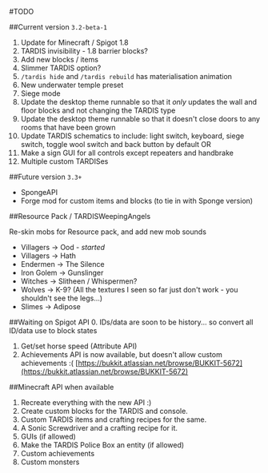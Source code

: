 #TODO

##Current version `3.2-beta-1`
1. Update for Minecraft / Spigot 1.8
2. TARDIS invisibility - 1.8 barrier blocks?
3. Add new blocks / items
4. Slimmer TARDIS option?
5. `/tardis hide` and `/tardis rebuild` has materialisation animation
6. New underwater temple preset
7. Siege mode
8. Update the desktop theme runnable so that it _only_ updates the wall and floor blocks and not changing the TARDIS type
9. Update the desktop theme runnable so that it doesn't close doors to any rooms that have been grown
10. Update TARDIS schematics to include: light switch, keyboard, siege switch, toggle wool switch and back button by default OR
11. Make a sign GUI for all controls except repeaters and handbrake
12. Multiple custom TARDISes

##Future version `3.3+`
* SpongeAPI
* Forge mod for custom items and blocks (to tie in with Sponge version)

##Resource Pack / TARDISWeepingAngels

Re-skin mobs for Resource pack, and add new mob sounds

* Villagers -> Ood - _started_
* Villagers -> Hath
* Endermen -> The Silence
* Iron Golem -> Gunslinger
* Witches -> Slitheen / Whispermen?
* Wolves -> K-9? (All the textures I seen so far just don't work - you shouldn't see the legs...)
* Slimes -> Adipose

##Waiting on Spigot API
0. IDs/data are soon to be history... so convert all ID/data use to block states 
1. Get/set horse speed (Attribute API)
2. Achievements API is now available, but doesn't allow custom achievements :( [https://bukkit.atlassian.net/browse/BUKKIT-5672](https://bukkit.atlassian.net/browse/BUKKIT-5672)

##Minecraft API when available
1. Recreate everything with the new API :)
2. Create custom blocks for the TARDIS and console.
3. Custom TARDIS items and crafting recipes for the same.
4. A Sonic Screwdriver and a crafting recipe for it.
5. GUIs (if allowed)
6. Make the TARDIS Police Box an entity (if allowed)
7. Custom achievements
8. Custom monsters
